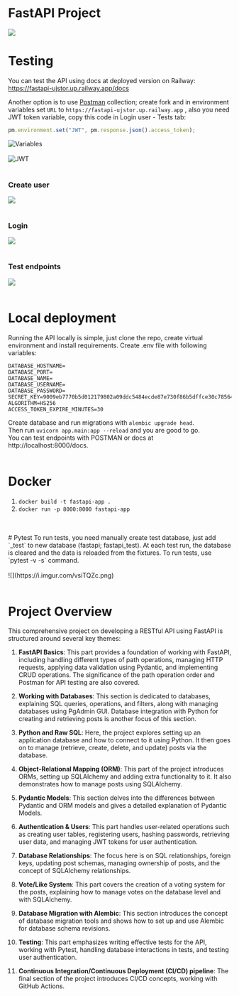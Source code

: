 # FastAPI Project

![](https://i.imgur.com/jPqQa5E.png)

# Testing
You can test the API using docs at deployed version on Railway: https://fastapi-ujstor.up.railway.app/docs

Another option is to use [Postman](https://www.postman.com/ujstor/workspace/fastapi-test/) collection; create fork and in environment variables set `URL` to `https://fastapi-ujstor.up.railway.app` , also you need JWT token variable, copy this code in Login user - Tests tab:
```js
pm.environment.set("JWT", pm.response.json().access_token);
```

![Variables](https://i.imgur.com/urKV3Gk.png)
<br>
<br>
![JWT](https://i.imgur.com/3RBG6cR.png)
<br>
<br>
### Create user
![](https://i.imgur.com/iODzIXx.png)
<br>
<br>
### Login
![](https://i.imgur.com/9q9MSdZ.png)
<br>
<br>
### Test endpoints
![](https://i.imgur.com/IWlNzYM.png)
<br>
<br>
# Local deployment
Running the API locally is simple, just clone the repo, create virtual environment and install requirements. Create .env file with following variables:
```
DATABASE_HOSTNAME=
DATABASE_PORT=
DATABASE_NAME=
DATABASE_USERNAME=
DATABASE_PASSWORD=
SECRET_KEY=9009eb7770b5d012179802a09ddc5484ecde87e730f86b5dffce30c78564c50c
ALGORITHM=HS256
ACCESS_TOKEN_EXPIRE_MINUTES=30
```
Create database and run migrations with `alembic upgrade head`.
<br>
Then run `uvicorn app.main:app --reload` and you are good to go.
<br>
You can test endpoints with POSTMAN or docs at http://localhost:8000/docs.
<br>
<br>

# Docker
1. `docker build -t fastapi-app .`
2. `docker run -p 8000:8000 fastapi-app`
<br>
<br>
# Pytest
To run tests, you need manually create test database, just add `_test` to new database (fastapi;  fastapi_test). At each test run, the database is cleared and the data is reloaded from the fixtures. To run tests, use `pytest -v -s` command.
<br>
<br>
![](https://i.imgur.com/vsiTQZc.png)
<br>
<br>


# Project Overview

This comprehensive project on developing a RESTful API using FastAPI is structured around several key themes:

1. **FastAPI Basics**: This part provides a foundation of working with FastAPI, including handling different types of path operations, managing HTTP requests, applying data validation using Pydantic, and implementing CRUD operations. The significance of the path operation order and Postman for API testing are also covered.

2. **Working with Databases**: This section is dedicated to databases, explaining SQL queries, operations, and filters, along with managing databases using PgAdmin GUI. Database integration with Python for creating and retrieving posts is another focus of this section.

3. **Python and Raw SQL**: Here, the project explores setting up an application database and how to connect to it using Python. It then goes on to manage (retrieve, create, delete, and update) posts via the database.

4. **Object-Relational Mapping (ORM)**: This part of the project introduces ORMs, setting up SQLAlchemy and adding extra functionality to it. It also demonstrates how to manage posts using SQLAlchemy.

5. **Pydantic Models**: This section delves into the differences between Pydantic and ORM models and gives a detailed explanation of Pydantic Models.

6. **Authentication & Users**: This part handles user-related operations such as creating user tables, registering users, hashing passwords, retrieving user data, and managing JWT tokens for user authentication.

7. **Database Relationships**: The focus here is on SQL relationships, foreign keys, updating post schemas, managing ownership of posts, and the concept of SQLAlchemy relationships.

8. **Vote/Like System**: This part covers the creation of a voting system for the posts, explaining how to manage votes on the database level and with SQLAlchemy.

9. **Database Migration with Alembic**: This section introduces the concept of database migration tools and shows how to set up and use Alembic for database schema revisions.

10. **Testing**: This part emphasizes writing effective tests for the API, working with Pytest, handling database interactions in tests, and testing user authentication.

11. **Continuous Integration/Continuous Deployment (CI/CD) pipeline**: The final section of the project introduces CI/CD concepts, working with GitHub Actions.
